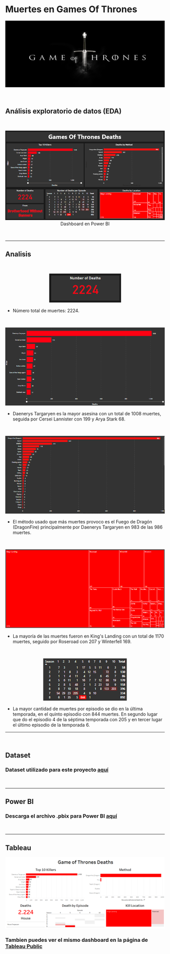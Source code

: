 # Muertes en Games Of Thrones

<p align="center"><img src="screenshots\game-of-thrones.jpg"/></p> 



</br>

## Análisis exploratorio de datos (EDA)


</br>

<p align="center"><img src="screenshots\power_bi_dashboard.png"/>Dashboard en Power BI</p> 

</br>

---

## Analisis

</br>

<p align="center"><img src="screenshots\total_deaths.png"/></p>

* Número total de muertes: 2224.

</br>

<p align="center"><img src="screenshots\top_10_killers.png"/></p>


* Daenerys Targaryen es la mayor asesina con un total de 1008 muertes, seguida por Cersei Lannister con 199 y Arya Stark 68.

</br>

<p align="center"><img src="screenshots\methods.png"/></br></p>

* El método usado que más muertes provoco es el Fuego de Dragón (DragonFire) principalmente por Daenerys Targaryen en 983 de las 986 muertes.


</br>

<p align="center"><img src="screenshots\locations.png"/></br></p>

* La mayoría de las muertes fueron en King's Landing con un total de 1170 muertes, seguido por Roseroad con 207 y Winterfell 169.

</br>

<p align="center"><img src="screenshots\episodes.png"/></br></p>

* La mayor cantidad de muertes por episodio se dio en la última temporada, en el quinto episodio con 844 muertes. En segundo lugar que do el episodio 4 de la séptima temporada con 205 y en tercer lugar el último episodio de la temporada 6.

---

</br>

## Dataset

### Dataset utilizado para este proyecto [aquí](https://github.com/cristiancampero/Games-of-thrones-deaths-analysis/blob/main/files/game-of-thones-deaths.xlsx)


</br>

---

## Power BI


### Descarga el archivo .pbix para Power BI [aquí](https://github.com/cristiancampero/Games-of-thrones-deaths-analysis/blob/main/files/game-of-thones-deaths.pbix)

</br>

---

## Tableau

<p align="center"><img src="screenshots\tableau_dashboard.png"/></p>

### Tambien puedes ver el mismo dashboard en la página de [Tableau Public](https://public.tableau.com/app/profile/cristiancampero/viz/GameOfThronesDataViz_16664194240580/GOTDeaths)

